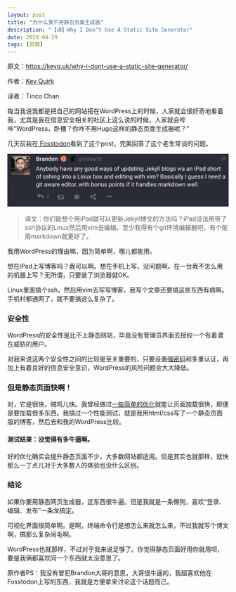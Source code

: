 ```yaml
---
layout: post
title: "为什么我不用静态页面生成器"
description: "【译】Why I Don’t Use A Static Site Generator"
date: 2020-04-29
tags: [前端]
---
```


原文：https://kevq.uk/why-i-dont-use-a-static-site-generator/

作者：[Kev Quirk](https://kevq.uk/)

译者：Tinco Chan

<!--more-->

每当我说我都是把自己的网站搭在WordPress上的时候，人家就会很好奇地看着我，尤其是我在信息安全相关的社区上这么说的时候，人家就会哔哔“WordPress，卧槽？你咋不用Hugo这样的静态页面生成器呢？”

几天前我在[ Fosstodon](https://fosstodon.org/@bsharitt/103923825538036282)看到了这个post，完美回答了这个老生常谈的问题。

![img_0989-1024x243](../images/2020-04-29/img_0989-1024x243.jpg)

> 译文：你们能想个用iPad就可以更新Jekyll博文的方法吗？iPad没法用带了ssh协议的Linux然后用vim去编辑。至少我得有个git环境编辑器吧，有个能用markdown就更好了。

我用WordPress的理由嘛，因为简单啊，哪儿都能用。

想在iPad上写博客吗？我可以啊。想在手机上写，没问题啊。在一台我不怎么用的机器上写？无所谓，只要装了浏览器就OK。

Linux里面搞个ssh，然后用vim去写写博客，我写个文章还要搞这些东西有病啊。手机村都通网了，就不要搞这么复杂了。

### 安全性

WordPress的安全性是比不上静态网站，毕竟没有管理员界面去授权一个有着潜在威胁的用户。

对我来说这两个安全性之间的比较是至关重要的，只要设置[强密码](https://kevq.uk/why-your-password-is-probably-crap/)和多重认证，再加上有着良好的信息安全意识，WordPress的风险问题会大大降低。

### 但是静态页面快啊！

对，它是很快，贼鸡儿快。我曾经做过[一些简单的优化](https://kevq.uk/how-i-optimise-my-website-performance/)就能让页面加载很快，即便是要加载很多东西。我搞过一个性能测试，就是我用html/css写了一个静态页面版的博客，然后去和我的WordPress比较。

#### 测试结果：没觉得有多牛逼啊。

好的优化确实会提升静态页面不少，大多数网站都适用。但是其实也就那样，就快那么一丁点儿对于大多数人的体验也没什么区别。

### 结论

如果你要用静态网页生成器，这东西很牛逼。但是我就是一条懒狗，喜欢“登录、编辑、发布”一条龙搞定。

可视化界面很简单啊。是啊，终端命令行是想怎么来就怎么来，不过我就写个博文啊，搞那么复杂闹毛啊。

WordPress也就那样，不过对于我来说足够了。你觉得静态页面好用你就用呗，要是我俩都喜欢同一个东西就太没意思了。

原作者PS：我没有冒犯Brandon大哥的意思，大哥很牛逼的，我超喜欢他在Fosstodon上写的东西，我就是方便拿来讨论这个话题而已。



